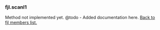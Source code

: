 ### fjl.scanl1
Method not implemented yet.
@todo - Added documentation here.
[Back to fjl members list.](#fjl-members-list)
